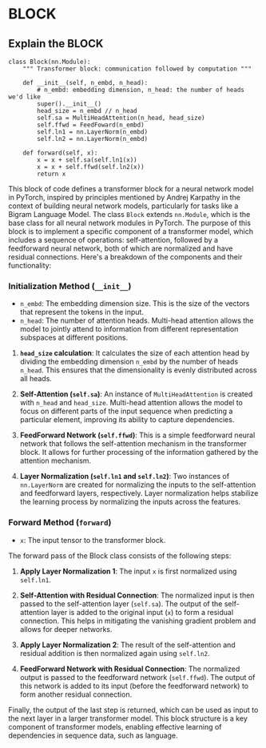# BLOCK

## Explain the BLOCK

```
class Block(nn.Module):
    """ Transformer block: communication followed by computation """

    def __init__(self, n_embd, n_head):
        # n_embd: embedding dimension, n_head: the number of heads we'd like
        super().__init__()
        head_size = n_embd // n_head
        self.sa = MultiHeadAttention(n_head, head_size)
        self.ffwd = FeedFoward(n_embd)
        self.ln1 = nn.LayerNorm(n_embd)
        self.ln2 = nn.LayerNorm(n_embd)
        
    def forward(self, x):
        x = x + self.sa(self.ln1(x))
        x = x + self.ffwd(self.ln2(x))
        return x
```

This block of code defines a transformer block for a neural network model in PyTorch, inspired by principles mentioned by Andrej Karpathy in the context of building neural network models, particularly for tasks like a Bigram Language Model. The class `Block` extends `nn.Module`, which is the base class for all neural network modules in PyTorch. The purpose of this block is to implement a specific component of a transformer model, which includes a sequence of operations: self-attention, followed by a feedforward neural network, both of which are normalized and have residual connections. Here's a breakdown of the components and their functionality:

### Initialization Method (`__init__`)

- `n_embd`: The embedding dimension size. This is the size of the vectors that represent the tokens in the input.
- `n_head`: The number of attention heads. Multi-head attention allows the model to jointly attend to information from different representation subspaces at different positions.

1. **`head_size` calculation**: It calculates the size of each attention head by dividing the embedding dimension `n_embd` by the number of heads `n_head`. This ensures that the dimensionality is evenly distributed across all heads.

2. **Self-Attention (`self.sa`)**: An instance of `MultiHeadAttention` is created with `n_head` and `head_size`. Multi-head attention allows the model to focus on different parts of the input sequence when predicting a particular element, improving its ability to capture dependencies.

3. **FeedForward Network (`self.ffwd`)**: This is a simple feedforward neural network that follows the self-attention mechanism in the transformer block. It allows for further processing of the information gathered by the attention mechanism.

4. **Layer Normalization (`self.ln1` and `self.ln2`)**: Two instances of `nn.LayerNorm` are created for normalizing the inputs to the self-attention and feedforward layers, respectively. Layer normalization helps stabilize the learning process by normalizing the inputs across the features.

### Forward Method (`forward`)

- `x`: The input tensor to the transformer block.

The forward pass of the Block class consists of the following steps:

1. **Apply Layer Normalization 1**: The input `x` is first normalized using `self.ln1`.

2. **Self-Attention with Residual Connection**: The normalized input is then passed to the self-attention layer (`self.sa`). The output of the self-attention layer is added to the original input (`x`) to form a residual connection. This helps in mitigating the vanishing gradient problem and allows for deeper networks.

3. **Apply Layer Normalization 2**: The result of the self-attention and residual addition is then normalized again using `self.ln2`.

4. **FeedForward Network with Residual Connection**: The normalized output is passed to the feedforward network (`self.ffwd`). The output of this network is added to its input (before the feedforward network) to form another residual connection.

Finally, the output of the last step is returned, which can be used as input to the next layer in a larger transformer model. This block structure is a key component of transformer models, enabling effective learning of dependencies in sequence data, such as language.
